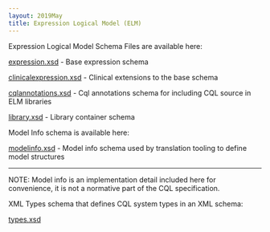```yaml
---
layout: 2019May
title: Expression Logical Model (ELM)
---
```


Expression Logical Model Schema Files are available here:

<a href="elm/schema/expression.xsd">expression.xsd</a> - Base expression schema

<a href="elm/schema/clinicalexpression.xsd">clinicalexpression.xsd</a> - Clinical extensions to the base schema

<a href="elm/schema/cqlannotations.xsd">cqlannotations.xsd</a> - Cql annotations schema for including CQL source in ELM libraries

<a href="elm/schema/library.xsd">library.xsd</a> - Library container schema

Model Info schema is available here:

<a href="elm/schema/modelinfo.xsd">modelinfo.xsd</a> - Model info schema used by translation tooling to define model structures

----
NOTE: Model info is an implementation detail included here for convenience, it is not a normative part of the CQL specification.


XML Types schema that defines CQL system types in an XML schema:

<a href="elm/schema/types.xsd">types.xsd</a>